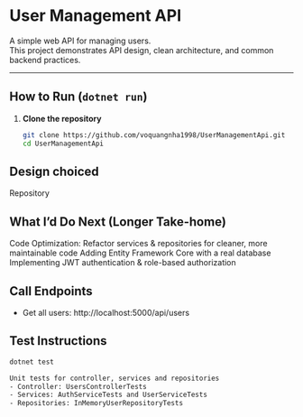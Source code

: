 # User Management API

A simple web API for managing users.  
This project demonstrates API design, clean architecture, and common backend practices.

---

## How to Run (`dotnet run`)

1. **Clone the repository**
   ```bash
   git clone https://github.com/voquangnha1998/UserManagementApi.git
   cd UserManagementApi

## Design choiced
Repository 

## What I’d Do Next (Longer Take-home)
Code Optimization: Refactor services & repositories for cleaner, more maintainable code
Adding Entity Framework Core with a real database
Implementing JWT authentication & role-based authorization

## Call Endpoints

- Get all users: http://localhost:5000/api/users

## Test Instructions
```bash
dotnet test

Unit tests for controller, services and repositories
- Controller: UsersControllerTests
- Services: AuthServiceTests and UserServiceTests
- Repositories: InMemoryUserRepositoryTests
